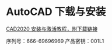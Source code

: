 # AutoCAD 下载与安装

[CAD2020 安装与激活教程，附下载链接](https://zhuanlan.zhihu.com/p/399181587)

序列号：666-69696969
产品密钥：001L1
